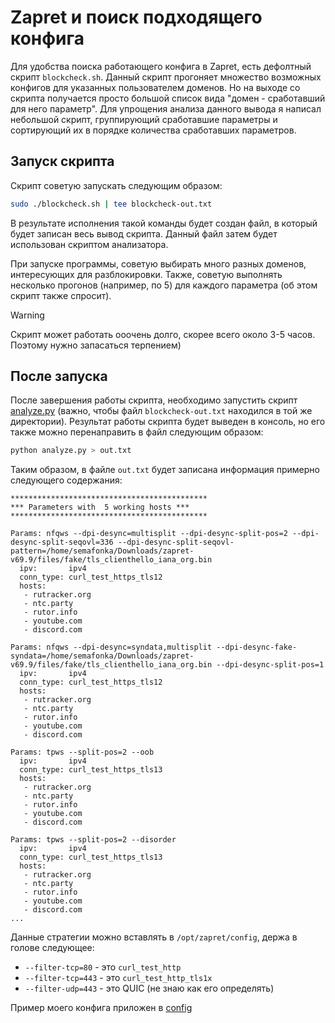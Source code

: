 # Zapret и поиск подходящего конфига

Для удобства поиска работающего конфига в Zapret, есть дефолтный скрипт
`blockcheck.sh`. Данный скрипт прогоняет множество возможных конфигов для
указанных пользователем доменов. Но на выходе со скрипта получается просто
большой список вида "домен - сработавший для него параметр". Для упрощения
анализа данного вывода я написал небольшой скрипт, группирующий сработавшие
параметры и сортирующий их в порядке количества сработавших параметров.

## Запуск скрипта

Скрипт советую запускать следующим образом:

```bash
sudo ./blockcheck.sh | tee blockcheck-out.txt
```

В результате исполнения такой команды будет создан файл, в который будет
записан весь вывод скрипта. Данный файл затем будет использован скриптом
анализатора.

При запуске программы, советую выбирать много разных доменов, интересующих для
разблокировки. Также, советую выполнять несколько прогонов (например, по 5)
для каждого параметра (об этом скрипт также спросит).

> [!WARNING]
> Скрипт может работать ооочень долго, скорее всего около 3-5 часов. Поэтому
> нужно запасаться терпением)

## После запуска

После завершения работы скрипта, необходимо запустить скрипт [analyze.py](./analyze.py)
(важно, чтобы файл `blockcheck-out.txt` находился в той же директории).
Результат работы скрипта будет выведен в консоль, но его также можно
перенаправить в файл следующим образом:

```bash
python analyze.py > out.txt
```

Таким образом, в файле `out.txt` будет записана информация примерно следующего
содержания:

```
********************************************
*** Parameters with  5 working hosts ***
********************************************

Params: nfqws --dpi-desync=multisplit --dpi-desync-split-pos=2 --dpi-desync-split-seqovl=336 --dpi-desync-split-seqovl-pattern=/home/semafonka/Downloads/zapret-v69.9/files/fake/tls_clienthello_iana_org.bin
  ipv:       ipv4
  conn_type: curl_test_https_tls12
  hosts: 
   - rutracker.org
   - ntc.party
   - rutor.info
   - youtube.com
   - discord.com

Params: nfqws --dpi-desync=syndata,multisplit --dpi-desync-fake-syndata=/home/semafonka/Downloads/zapret-v69.9/files/fake/tls_clienthello_iana_org.bin --dpi-desync-split-pos=1
  ipv:       ipv4
  conn_type: curl_test_https_tls12
  hosts: 
   - rutracker.org
   - ntc.party
   - rutor.info
   - youtube.com
   - discord.com

Params: tpws --split-pos=2 --oob
  ipv:       ipv4
  conn_type: curl_test_https_tls13
  hosts: 
   - rutracker.org
   - ntc.party
   - rutor.info
   - youtube.com
   - discord.com

Params: tpws --split-pos=2 --disorder
  ipv:       ipv4
  conn_type: curl_test_https_tls13
  hosts: 
   - rutracker.org
   - ntc.party
   - rutor.info
   - youtube.com
   - discord.com
...
```

Данные стратегии можно вставлять в `/opt/zapret/config`, держа в голове
следующее:

- `--filter-tcp=80` - это `curl_test_http`
- `--filter-tcp=443` - это `curl_test_http_tls1x`
- `--filter-udp=443` - это QUIC (не знаю как его определять)

Пример моего конфига приложен в [config](./config)
